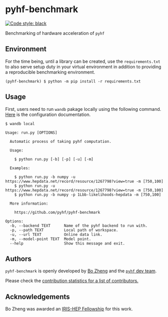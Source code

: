# pyhf-benchmark

[![Code style: black](https://img.shields.io/badge/code%20style-black-000000.svg)](https://github.com/psf/black)

Benchmarking of hardware acceleration of `pyhf`

## Environment

For the time being, until a library can be created, use the `requirements.txt` to also serve setup duty in your virtual environment in addition to providing a reproducible benchmarking environment.

```
(pyhf-benchmark) $ python -m pip install -r requirements.txt
```

## Usage

First, users need to run `wandb` pakage locally using the following command. [Here](https://docs.wandb.com/self-hosted/local) is the configuration documentation.<br>

```
$ wandb local
```

```
Usage: run.py [OPTIONS]

  Automatic process of taking pyhf computation.

  Usage:

    $ python run.py [-b] [-p] [-u] [-m]

  Examples:

    $ python run.py -b numpy -u https://www.hepdata.net/record/resource/1267798?view=true -m [750,100]
    $ python run.py -u https://www.hepdata.net/record/resource/1267798?view=true -m [750,100]
    $ python run.py -b numpy -p 1Lbb-likelihoods-hepdata -m [750,100]

  More information:

    https://github.com/pyhf/pyhf-benchmark

Options:
  -b, --backend TEXT      Name of the pyhf backend to run with.
  -p, --path TEXT         Local path of workspace.
  -u, --url TEXT          Online data link.
  -m, --model-point TEXT  Model point.
  --help                  Show this message and exit.
```



## Authors

`pyhf-benchmark` is openly developed by [Bo Zheng](https://iris-hep.org/fellows/BoZheng.html) and the [`pyhf` dev team](https://scikit-hep.org/pyhf/#authors).

Please check the [contribution statistics for a list of contributors.](https://github.com/pyhf/pyhf-benchmark/graphs/contributors)

## Acknowledgements

Bo Zheng was awarded an [IRIS-HEP Fellowship](https://iris-hep.org/fellows/BoZheng.html) for this work.
